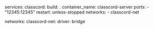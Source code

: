 services:
  classcord:
    build: .
    container_name: classcord-server
    ports:
      - "12345:12345"
    restart: unless-stopped
    networks:
      - classcord-net

networks:
  classcord-net:
    driver: bridge